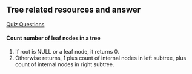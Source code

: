 <h2>Tree related resources and answer</h2>
<p><a href="http://www.geeksforgeeks.org/data-structure-gq/tree-traversals-gq/">Quiz Questions</a></p>

<h4>Count number of leaf nodes in a tree</h4>
<p><ol><li> If root is NULL or a leaf node, it returns 0.</li>
<li> Otherwise returns, 1 plus count of internal nodes in left subtree, plus count of internal nodes in right subtree.</li></ol></p>
